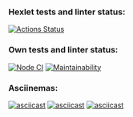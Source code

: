 ### Hexlet tests and linter status:
[![Actions Status](https://github.com/fdsaer/frontend-project-lvl1/workflows/hexlet-check/badge.svg)](https://github.com/fdsaer/frontend-project-lvl1/actions)
### Own tests and linter status:
[![Node CI](https://github.com/fdsaer/frontend-project-lvl1/actions/workflows/nodejs.yml/badge.svg)](https://github.com/fdsaer/frontend-project-lvl1/actions/workflows/nodejs.yml)
[![Maintainability](https://api.codeclimate.com/v1/badges/d70c940f9908ced7c721/maintainability)](https://codeclimate.com/github/fdsaer/frontend-project-lvl1/maintainability)
### Asciinemas:
[![asciicast](https://asciinema.org/a/404328.svg)](https://asciinema.org/a/404328)
[![asciicast](https://asciinema.org/a/405639.svg)](https://asciinema.org/a/405639)
[![asciicast](https://asciinema.org/a/405649.svg)](https://asciinema.org/a/405649)

